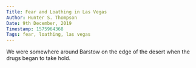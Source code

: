```yaml
---
Title: Fear and Loathing in Las Vegas
Author: Hunter S. Thompson
Date: 9th December, 2019
Timestamp: 1575964368
Tags: fear, loathing, las vegas
---
```


We were somewhere around Barstow on the edge of the desert when the drugs began to take hold.
